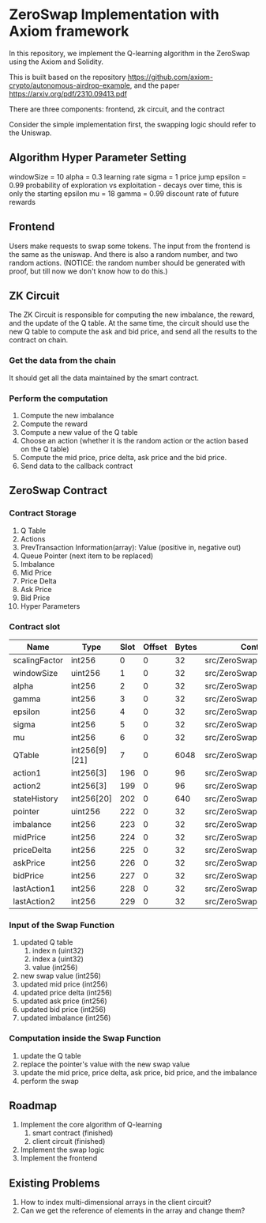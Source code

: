 # ZeroSwap Implementation with Axiom framework

In this repository, we implement the Q-learning algorithm in the ZeroSwap using the Axiom and Solidity. 

This is built based on the repository https://github.com/axiom-crypto/autonomous-airdrop-example, and the paper https://arxiv.org/pdf/2310.09413.pdf

There are three components: frontend, zk circuit, and the contract

Consider the simple implementation first, the swapping logic should refer to the Uniswap.

## Algorithm Hyper Parameter Setting

windowSize = 10
alpha = 0.3 learning rate
sigma = 1 price jump
epsilon = 0.99 probability of exploration vs exploitation - decays over time, this is only the starting epsilon
mu = 18
gamma = 0.99 discount rate of future rewards

## Frontend

Users make requests to swap some tokens. The input from the frontend is the same as the uniswap. And there is also a random number, and two random actions. (NOTICE: the random number should be generated with proof, but till now we don't know how to do this.)

## ZK Circuit

The ZK Circuit is responsible for computing the new imbalance, the reward, and the update of the Q table. At the same time, the circuit should use the new Q table to compute the ask and bid price, and send all the results to the contract on chain.

### Get the data from the chain

It should get all the data maintained by the smart contract.

### Perform the computation

1. Compute the new imbalance
2. Compute the reward
3. Compute a new value of the Q table
4. Choose an action (whether it is the random action or the action based on the Q table)
5. Compute the mid price, price delta, ask price and the bid price. 
6. Send data to the callback contract

## ZeroSwap Contract

### Contract Storage

1. Q Table
2. Actions
3. PrevTransaction Information(array): Value (positive in, negative out)
4. Queue Pointer (next item to be replaced)
5. Imbalance
6. Mid Price
7. Price Delta
8. Ask Price
9. Bid Price
10. Hyper Parameters

### Contract slot

| Name          | Type          | Slot | Offset | Bytes | Contract                  |
|---------------|---------------|------|--------|-------|---------------------------|
| scalingFactor | int256        | 0    | 0      | 32    | src/ZeroSwap.sol:ZeroSwap |
| windowSize    | uint256       | 1    | 0      | 32    | src/ZeroSwap.sol:ZeroSwap |
| alpha         | int256        | 2    | 0      | 32    | src/ZeroSwap.sol:ZeroSwap |
| gamma         | int256        | 3    | 0      | 32    | src/ZeroSwap.sol:ZeroSwap |
| epsilon       | int256        | 4    | 0      | 32    | src/ZeroSwap.sol:ZeroSwap |
| sigma         | int256        | 5    | 0      | 32    | src/ZeroSwap.sol:ZeroSwap |
| mu            | int256        | 6    | 0      | 32    | src/ZeroSwap.sol:ZeroSwap |
| QTable        | int256[9][21] | 7    | 0      | 6048  | src/ZeroSwap.sol:ZeroSwap |
| action1       | int256[3]     | 196  | 0      | 96    | src/ZeroSwap.sol:ZeroSwap |
| action2       | int256[3]     | 199  | 0      | 96    | src/ZeroSwap.sol:ZeroSwap |
| stateHistory  | int256[20]    | 202  | 0      | 640   | src/ZeroSwap.sol:ZeroSwap |
| pointer       | uint256       | 222  | 0      | 32    | src/ZeroSwap.sol:ZeroSwap |
| imbalance     | int256        | 223  | 0      | 32    | src/ZeroSwap.sol:ZeroSwap |
| midPrice      | int256        | 224  | 0      | 32    | src/ZeroSwap.sol:ZeroSwap |
| priceDelta    | int256        | 225  | 0      | 32    | src/ZeroSwap.sol:ZeroSwap |
| askPrice      | int256        | 226  | 0      | 32    | src/ZeroSwap.sol:ZeroSwap |
| bidPrice      | int256        | 227  | 0      | 32    | src/ZeroSwap.sol:ZeroSwap |
| lastAction1   | int256        | 228  | 0      | 32    | src/ZeroSwap.sol:ZeroSwap |
| lastAction2   | int256        | 229  | 0      | 32    | src/ZeroSwap.sol:ZeroSwap |

### Input of the Swap Function

1. updated Q table
    1. index n (uint32)
    2. index a (uint32)
    3. value (int256)
2. new swap value (int256)
3. updated mid price (int256)
4. updated price delta (int256)
5. updated ask price (int256)
6. updated bid price (int256)
7. updated imbalance (int256)

### Computation inside the Swap Function

1. update the Q table
2. replace the pointer's value with the new swap value
3. update the mid price, price delta, ask price, bid price, and the imbalance
4. perform the swap

## Roadmap

1. Implement the core algorithm of Q-learning
    1. smart contract (finished)
    2. client circuit (finished)
2. Implement the swap logic
3. Implement the frontend

## Existing Problems

1. How to index multi-dimensional arrays in the client circuit?
2. Can we get the reference of elements in the array and change them?